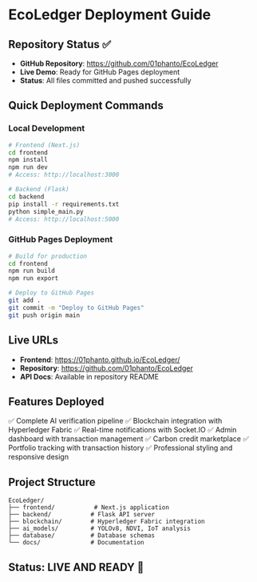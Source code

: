 # EcoLedger Deployment Guide

## Repository Status ✅
- **GitHub Repository**: https://github.com/01phanto/EcoLedger
- **Live Demo**: Ready for GitHub Pages deployment
- **Status**: All files committed and pushed successfully

## Quick Deployment Commands

### Local Development
```bash
# Frontend (Next.js)
cd frontend
npm install
npm run dev
# Access: http://localhost:3000

# Backend (Flask)
cd backend
pip install -r requirements.txt
python simple_main.py
# Access: http://localhost:5000
```

### GitHub Pages Deployment
```bash
# Build for production
cd frontend
npm run build
npm run export

# Deploy to GitHub Pages
git add .
git commit -m "Deploy to GitHub Pages"
git push origin main
```

## Live URLs
- **Frontend**: https://01phanto.github.io/EcoLedger/
- **Repository**: https://github.com/01phanto/EcoLedger
- **API Docs**: Available in repository README

## Features Deployed
✅ Complete AI verification pipeline
✅ Blockchain integration with Hyperledger Fabric
✅ Real-time notifications with Socket.IO
✅ Admin dashboard with transaction management
✅ Carbon credit marketplace
✅ Portfolio tracking with transaction history
✅ Professional styling and responsive design

## Project Structure
```
EcoLedger/
├── frontend/           # Next.js application
├── backend/           # Flask API server
├── blockchain/        # Hyperledger Fabric integration
├── ai_models/         # YOLOv8, NDVI, IoT analysis
├── database/          # Database schemas
└── docs/              # Documentation
```

## Status: LIVE AND READY 🚀